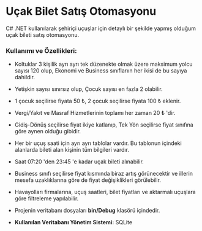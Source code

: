 # Uçak Bilet Satış Otomasyonu
C# .NET kullanılarak şehiriçi uçuşlar için detaylı bir şekilde yapmış olduğum uçak bileti satış otomasyonu.



### Kullanımı ve Özellikleri:


- Koltuklar 3 kişilik ayrı ayrı tek düzenekte olmak üzere maksimum yolcu sayısı 120 olup, Ekonomi ve Business sınıflarıın her ikisi de bu sayıya dahildir.

- Yetişkin sayısı sınırsız olup, Çocuk sayısı en fazla 2 olabilir.

- 1 çocuk seçilirse fiyata 50 ₺, 2 çocuk seçilirse fiyata 100 ₺ eklenir.

- Vergi/Yakıt ve Masraf Hizmetlerinin toplamı her zaman 20 ₺ 'dir.

- Gidiş-Dönüş seçilirse fiyat ikiye katlanıp, Tek Yön seçilirse fiyat sınıfına göre aynen olduğu gibidir.

- Her bir uçuş saati için ayrı ayrı tablolar vardır. Bu tablonun içindeki alanlarda bileti alan kişinin tüm bilgileri vardır.

- Saat 07:20 'den 23:45 'e kadar uçak bileti alınabilir.

- Business sınıfı seçilirse fiyat kısmında biraz artış görünecektir ve illerin mesefa uzaklıklarına göre de fiyat değişiklikleri görülebilir.

- Havayolları firmalarına, uçuş saatleri, bilet fiyatları ve aktarmalı uçuşlara göre filtreleme yapılabilir.

- Projenin veritabanı dosyaları **bin/Debug** klasörü içindedir.

- **Kullanılan Veritabanı Yönetim Sistemi:** SQLite
